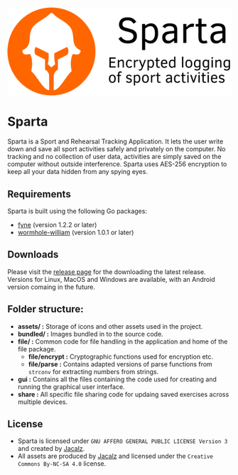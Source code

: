 <p align="center">
  <br /><img
    src="assets/sparta-card-readme.png"
    alt="Sparta – Sport and Rehearsal Tracking Application"
  />
</p>

# Sparta

Sparta is a Sport and Rehearsal Tracking Application. It lets the user write down and save all sport activities safely and privately on the computer. No tracking and no collection of user data, activities are simply saved on the computer without outside interference. Sparta uses AES-256 encryption to keep all your data hidden from any spying eyes.

## Requirements

Sparta is built using the following Go packages:

- [fyne](https://github.com/fyne-io/fyne) (version 1.2.2 or later)
- [wormhole-william](https://github.com/psanford/wormhole-william) (version 1.0.1 or later)

## Downloads

Please visit the [release page](https://github.com/Jacalz/sparta/releases) for the downloading the latest release.
Versions for Linux, MacOS and Windows are available, with an Android version comaing in the future.

## Folder structure:
- **assets/ :** Storage of icons and other assets used in the project.
- **bundled/ :** Images bundled in to the source code.
- **file/ :** Common code for file handling in the application and home of the file package.
  - **file/encrypt :** Cryptographic functions used for encryption etc.
  - **file/parse :** Contains adapted versions of parse functions from `strconv` for extracting numbers from strings.
- **gui :** Contains all the files containing the code used for creating and running the graphical user interface.
- **share :** All specific file sharing code for updaing saved exercises across multiple devices.
  
## License
- Sparta is licensed under `GNU AFFERO GENERAL PUBLIC LICENSE Version 3` and created by [Jacalz](https://github.com/jacalz).
- All assets are produced by [Jacalz](https://github.com/jacalz) and licensed under the `Creative Commons By-NC-SA 4.0` license.
